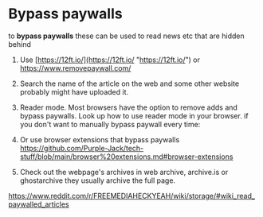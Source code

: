 # Bypass paywalls

to **bypass paywalls** these can be used to read news etc that are hidden behind

1. Use [https://12ft.io/](https://12ft.io/ "https://12ft.io/") or https://www.removepaywall.com/ 

2. Search the name of the article on the web and some other website probably might have uploaded it.

3. Reader mode. Most browsers have the option to remove adds and bypass paywalls. Look up how to use reader mode in your browser. 
   if you don't want to manually bypass paywall every time:

4. Or use browser extensions that bypass paywalls https://github.com/Purple-Jack/tech-stuff/blob/main/browser%20extensions.md#browser-extensions

5. Check out the webpage's archives in web archive, archive.is or ghostarchive they usually archive the full page. 

https://www.reddit.com/r/FREEMEDIAHECKYEAH/wiki/storage/#wiki_read_paywalled_articles
